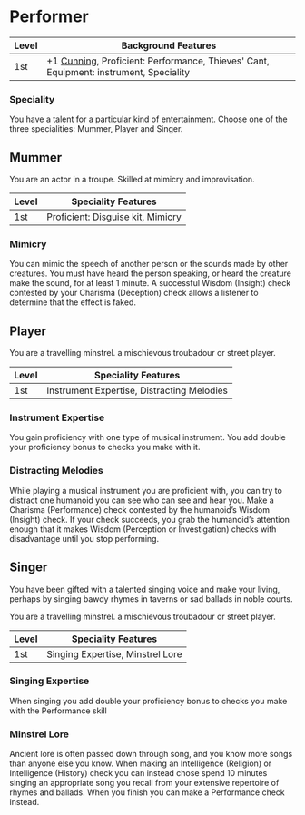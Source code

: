 # Performer

| Level             | Background Features    |
| ----------------- | - |
| 1st               | +1 [Cunning](pages/characters/attributes.md?id=cunning), Proficient: Performance, Thieves' Cant, Equipment: instrument, Speciality |

### Speciality

You have a talent for a particular kind of entertainment. Choose one of the three specialities: Mummer, Player and Singer.

## Mummer

You are an actor in a troupe. Skilled at mimicry and improvisation.

| Level             | Speciality Features    |
| ----------------- | - |
| 1st               | Proficient: Disguise kit, Mimicry |

### Mimicry

You can mimic the speech of another person or the sounds made by other creatures. You must have heard the person speaking, or heard the creature make the sound, for at least 1 minute. A successful Wisdom (Insight) check contested by your Charisma (Deception) check allows a listener to determine that the effect is faked.

## Player

You are a travelling minstrel. a mischievous troubadour or street player.

| Level             | Speciality Features    |
| ----------------- | - |
| 1st               | Instrument Expertise, Distracting Melodies |

### Instrument Expertise

You gain proficiency with one type of musical instrument. You add double your proficiency bonus to checks you make with it.

### Distracting Melodies

While playing a musical instrument you are proficient with, you can try to distract one humanoid you can see who can see and hear you. Make a Charisma (Performance) check contested by the humanoid’s Wisdom (Insight) check. If your check succeeds, you grab the humanoid’s attention enough that it makes Wisdom (Perception or Investigation) checks with disadvantage until you stop performing.

## Singer

You have been gifted with a talented singing voice and make your living, perhaps by singing bawdy rhymes in taverns or sad ballads in noble courts.

You are a travelling minstrel. a mischievous troubadour or street player.

| Level             | Speciality Features    |
| ----------------- | - |
| 1st               | Singing Expertise, Minstrel Lore |


### Singing Expertise

When singing you add double your proficiency bonus to checks you make with the Performance skill

### Minstrel Lore

Ancient lore is often passed down through song, and you know more songs than anyone else you know. When making an Intelligence (Religion) or Intelligence (History) check you can instead chose spend 10 minutes singing an appropriate song you recall from your extensive repertoire of rhymes and ballads. When you finish you can make a Performance check instead.
